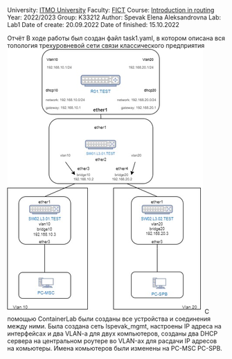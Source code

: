 University: [ITMO University](https://itmo.ru/ru/)
Faculty: [FICT](https://fict.itmo.ru)
Course: [Introduction in routing](https://github.com/itmo-ict-faculty/introduction-in-routing)
Year: 2022/2023
Group: K33212
Author: Spevak Elena Aleksandrovna
Lab: Lab1
Date of create: 20.09.2022
Date of finished: 15.10.2022

Отчёт
В ходе работы был создан файл task1.yaml, в котором описана вся топология трехуровневой сети связи классического предприятия
![Схема сети:](https://github.com/LenaSpevak/2022_2023-introduction_in_routing-k33212-spevak-e-a/blob/main/lab1/Lab1.jpg)
С помощью ContainerLab были созданы все устройства и соединения между ними.
Была создана сеть lspevak_mgmt, настроены  IP адреса на интерфейсах и два VLAN-a для двух компьютеров, созданы два DHCP сервера на центральном роутере во VLAN-ах для расдачи IP адресов на комьютеры. Имена комьютеров были изменены на PC-MSC PC-SPB.

